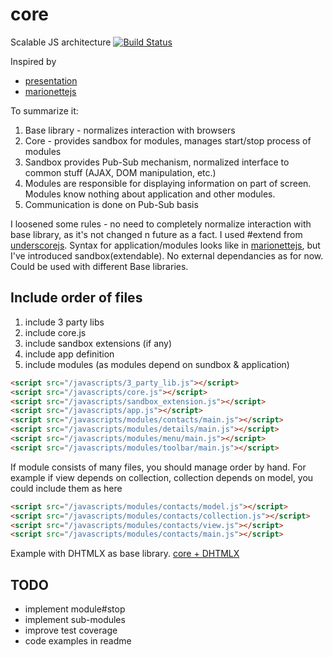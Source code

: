 core
====

Scalable JS architecture
[![Build Status](https://api.travis-ci.org/tmorozov/core.png)](https://travis-ci.org/tmorozov/core)

Inspired by 
* [presentation](http://www.slideshare.net/nzakas/scalable-javascript-application-architecture)
* [marionettejs](http://marionettejs.com/)

To summarize it:

1. Base library - normalizes interaction with browsers
2. Core - provides sandbox for modules, manages start/stop process of modules
3. Sandbox provides Pub-Sub mechanism, normalized interface to common stuff (AJAX, DOM manipulation, etc.)
4. Modules are responsible for displaying information on part of screen. Modules know nothing about application and other modules.
5. Communication is done on Pub-Sub basis

I loosened some rules - no need to completely normalize interaction with base library, as it's not changed n future as a fact.
I used #extend from [underscorejs](http://underscorejs.org/).
Syntax for application/modules looks like in [marionettejs](http://marionettejs.com/), but I've introduced sandbox(extendable).
No external dependancies as for now. Could be used with different Base libraries.

Include order of files
----------------------

1. include 3 party libs
2. include core.js
3. include sandbox extensions (if any)
4. include app definition
5. include modules (as modules depend on sundbox & application)

```html
<script src="/javascripts/3_party_lib.js"></script>
<script src="/javascripts/core.js"></script>
<script src="/javascripts/sandbox_extension.js"></script>
<script src="/javascripts/app.js"></script>
<script src="/javascripts/modules/contacts/main.js"></script>
<script src="/javascripts/modules/details/main.js"></script>
<script src="/javascripts/modules/menu/main.js"></script>
<script src="/javascripts/modules/toolbar/main.js"></script>
```

If module consists of many files, you should manage order by hand. For example if view depends on collection,
collection depends on model, you could include them as here
```html
<script src="/javascripts/modules/contacts/model.js"></script>
<script src="/javascripts/modules/contacts/collection.js"></script>
<script src="/javascripts/modules/contacts/view.js"></script>
<script src="/javascripts/modules/contacts/main.js"></script>
```

Example with DHTMLX as base library. [core + DHTMLX](https://github.com/tmorozov/dhtmlx-node)

TODO
----
* implement module#stop
* implement sub-modules
* improve test coverage
* code examples in readme
